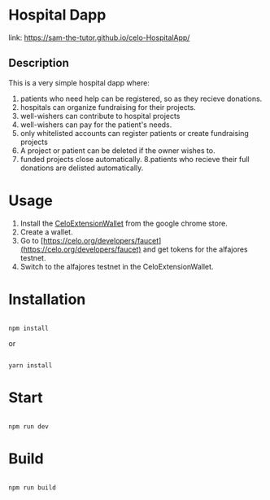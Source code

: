 
# Hospital Dapp
link: https://sam-the-tutor.github.io/celo-HospitalApp/


## Description
This is a very simple hospital dapp where:
1. patients who need help can be registered, so as they recieve donations.
2. hospitals can organize fundraising for their projects.
3. well-wishers can contribute to hospital projects
4. well-wishers can pay for the patient's needs.
5. only whitelisted accounts can register patients or create fundraising projects
6. A project or patient can be deleted if the owner wishes to.
7. funded projects close automatically.
8.patients who recieve their full donations are delisted automatically.





# Usage
1. Install the [CeloExtensionWallet](https://chrome.google.com/webstore/detail/celoextensionwallet/kkilomkmpmkbdnfelcpgckmpcaemjcdh?hl=en) from the google chrome store.
2. Create a wallet.
3. Go to [https://celo.org/developers/faucet](https://celo.org/developers/faucet) and get tokens for the alfajores testnet.
4. Switch to the alfajores testnet in the CeloExtensionWallet.





# Installation

```

npm install

```

or 

```

yarn install

```

# Start

```

npm run dev

```

# Build

```

npm run build

```
